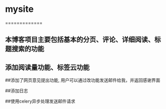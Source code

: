 # mysite
=============
## 本博客项目主要包括基本的分页、评论、详细阅读、标题搜索的功能

## 添加阅读量功能、标签云功能

##添加了网页意见提出功能, 用户可以通过改功能发送邮件给我，并返回感谢界面

##添加日志

##使用celery异步处理发送邮件请求
